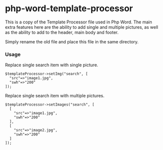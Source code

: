 # php-word-template-processor

This is a copy of the Template Processor file used in Php Word. 
The main extra features here are the ability to add single and multiple pictures, as well as the ability to add to the header, main body and footer. 

Simply rename the old file and place this file in the same directory. 

### Usage

Replace single search item with single picture.

```
$templateProcessor->setImg("search", [
  "src"=>"image1.jpg",
  "swh"=>"200"
]);
```

Replace single search item with multiple pictures.

```
$templateProcessor->setImages("search", [
  [
    "src"=>"image1.jpg",
    "swh"=>"200"
  ],
  [
    "src"=>"image2.jpg",
    "swh"=>"200"
  ]
]);
```
